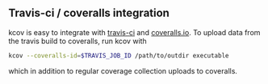 Travis-ci / coveralls integration
---------------------------------
kcov is easy to integrate with [travis-ci](https://www.travis-ci.com/) and
[coveralls.io](https://coveralls.io). To upload data from the travis build to coveralls,
run kcov with

```sh
kcov --coveralls-id=$TRAVIS_JOB_ID /path/to/outdir executable
```

which in addition to regular coverage collection uploads to coveralls.
